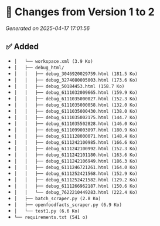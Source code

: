 # 🔄 Changes from Version 1 to 2
_Generated on 2025-04-17 17:01:56_

## ✅ Added
- `│   └── workspace.xml (3.9 Ko)`
- `│   ├── debug_html/`
- `│   │   ├── debug_3046920029759.html (181.5 Ko)`
- `│   │   ├── debug_3274080005003.html (173.6 Ko)`
- `│   │   ├── debug_50184453.html (158.7 Ko)`
- `│   │   ├── debug_6111032009665.html (159.9 Ko)`
- `│   │   ├── debug_6111035000027.html (152.3 Ko)`
- `│   │   ├── debug_6111035000058.html (132.0 Ko)`
- `│   │   ├── debug_6111035000430.html (138.0 Ko)`
- `│   │   ├── debug_6111035002175.html (144.7 Ko)`
- `│   │   ├── debug_6111035502828.html (146.0 Ko)`
- `│   │   ├── debug_6111099003897.html (180.9 Ko)`
- `│   │   ├── debug_6111128000071.html (148.4 Ko)`
- `│   │   ├── debug_6111242100985.html (166.6 Ko)`
- `│   │   ├── debug_6111242100992.html (152.3 Ko)`
- `│   │   ├── debug_6111242101180.html (163.6 Ko)`
- `│   │   ├── debug_6111242106949.html (186.3 Ko)`
- `│   │   ├── debug_6111246721261.html (164.0 Ko)`
- `│   │   ├── debug_6111252421568.html (152.9 Ko)`
- `│   │   ├── debug_6111252421582.html (129.2 Ko)`
- `│   │   ├── debug_6111266962187.html (150.6 Ko)`
- `│   │   └── debug_7622210449283.html (222.4 Ko)`
- `│   ├── batch_scraper.py (2.8 Ko)`
- `│   ├── openfoodfacts_scraper.py (6.9 Ko)`
- `│   └── test1.py (6.6 Ko)`
- `└── requirements.txt (541 o)`
